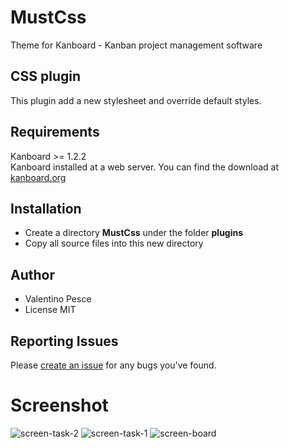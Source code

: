 # MustCss
Theme for Kanboard - Kanban project management software

CSS plugin
------------
This plugin add a new stylesheet and override default styles.

Requirements
------------
Kanboard >= 1.2.2  
Kanboard installed at a web server.
You can find the download at [kanboard.org](https://kanboard.org/)

Installation
------------
- Create a directory **MustCss** under the folder **plugins**
- Copy all source files into this new directory

Author
------------
- Valentino Pesce
- License MIT

Reporting Issues
------------
Please [create an issue](https://github.com/kenlog/MustCss/issues) for any bugs you've found.

# Screenshot

![screen-task-2](https://user-images.githubusercontent.com/11728231/42684378-2a63da46-8690-11e8-8368-fbaa02597789.jpg)
![screen-task-1](https://user-images.githubusercontent.com/11728231/42686665-e5e11d46-8696-11e8-9693-00c116fad116.jpg)
![screen-board](https://user-images.githubusercontent.com/11728231/42684380-2ad07520-8690-11e8-9428-2ee4b760909d.jpg)
